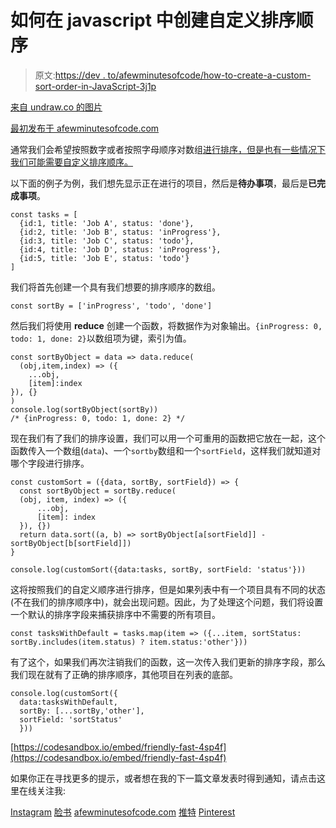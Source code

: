 # 如何在 javascript 中创建自定义排序顺序

> 原文:[https://dev . to/afewminutesofcode/how-to-create-a-custom-sort-order-in-JavaScript-3j1p](https://dev.to/afewminutesofcode/how-to-create-a-custom-sort-order-in-javascript-3j1p)

[来自 undraw.co 的图片](https://undraw.co/)

[最初发布于 afewminutesofcode.com](https://afewminutesofcode.com/how-to-create-a-custom-sort-order-in-javascript/?utm_source=devto&utm_medium=website&utm_campaign=blogpost)

通常我们会希望按照数字或者按照字母顺序对数组[进行排序，但是也有一些情况下我们可能需要自定义排序顺序。](https://afewminutesofcode.com/how-to-sort-an-array-numerically-in-javascript/?utm_source=devto&utm_medium=website&utm_campaign=blogpost)

以下面的例子为例，我们想先显示正在进行的项目，然后是**待办事项**，最后是**已完成事项**。

```
const tasks = [
  {id:1, title: 'Job A', status: 'done'},
  {id:2, title: 'Job B', status: 'inProgress'},
  {id:3, title: 'Job C', status: 'todo'},
  {id:4, title: 'Job D', status: 'inProgress'},
  {id:5, title: 'Job E', status: 'todo'}
] 
```

我们将首先创建一个具有我们想要的排序顺序的数组。

```
const sortBy = ['inProgress', 'todo', 'done'] 
```

然后我们将使用 **reduce** 创建一个函数，将数据作为对象输出。`{inProgress: 0, todo: 1, done: 2}`以数组项为键，索引为值。

```
const sortByObject = data => data.reduce(
  (obj,item,index) => ({
    ...obj,
    [item]:index
}), {}
)
console.log(sortByObject(sortBy))
/* {inProgress: 0, todo: 1, done: 2} */ 
```

现在我们有了我们的排序设置，我们可以用一个可重用的函数把它放在一起，这个函数传入一个数组(`data`)、一个`sortby`数组和一个`sortField`，这样我们就知道对哪个字段进行排序。

```
const customSort = ({data, sortBy, sortField}) => {
  const sortByObject = sortBy.reduce(
  (obj, item, index) => ({
      ...obj,
      [item]: index
  }), {})
  return data.sort((a, b) => sortByObject[a[sortField]] - sortByObject[b[sortField]])
}

console.log(customSort({data:tasks, sortBy, sortField: 'status'})) 
```

这将按照我们的自定义顺序进行排序，但是如果列表中有一个项目具有不同的状态(不在我们的排序顺序中)，就会出现问题。因此，为了处理这个问题，我们将设置一个默认的排序字段来捕获排序中不需要的所有项目。

```
const tasksWithDefault = tasks.map(item => ({...item, sortStatus: sortBy.includes(item.status) ? item.status:'other'})) 
```

有了这个，如果我们再次注销我们的函数，这一次传入我们更新的排序字段，那么我们现在就有了正确的排序顺序，其他项目在列表的底部。

```
console.log(customSort({
  data:tasksWithDefault,
  sortBy: [...sortBy,'other'],
  sortField: 'sortStatus'
  })) 
```

[https://codesandbox.io/embed/friendly-fast-4sp4f](https://codesandbox.io/embed/friendly-fast-4sp4f)

如果你正在寻找更多的提示，或者想在我的下一篇文章发表时得到通知，请点击这里在线关注我:

[Instagram](https://instagram.com/afewminutesofcode)
[脸书](https://facebook.com/afewminutesofcode)
[afewminutesofcode.com](https://afewminutesofcode.com/?utm_source=devto&utm_medium=website&utm_campaign=blogpost)
[推特](http://twitter.com/afewminsofcode)
[Pinterest](https://www.pinterest.com.au/afewminutesofcode)